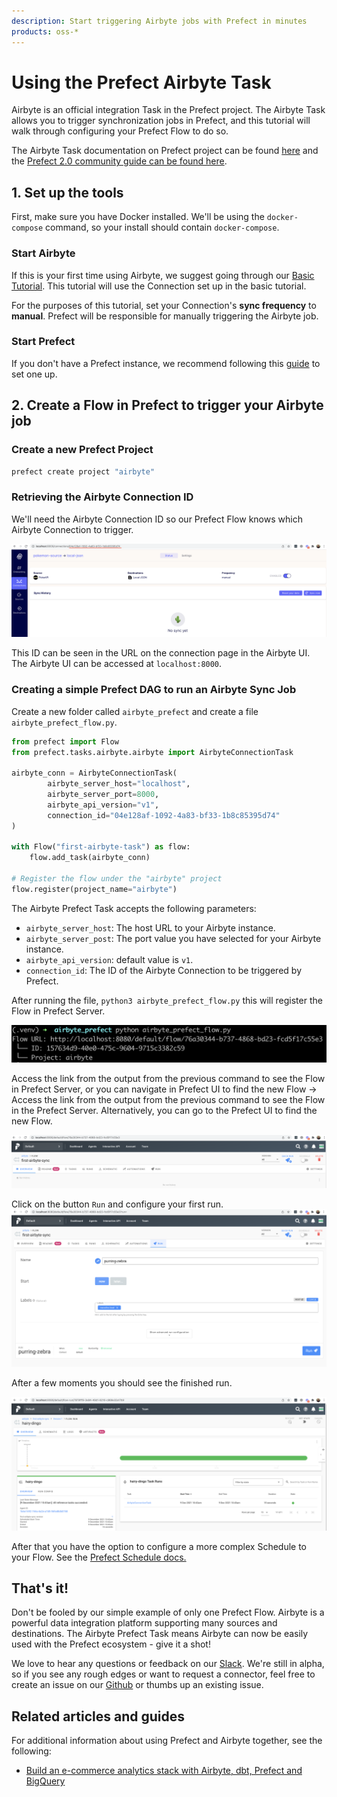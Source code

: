 ```yaml
---
description: Start triggering Airbyte jobs with Prefect in minutes
products: oss-*
---
```


# Using the Prefect Airbyte Task

Airbyte is an official integration Task in the Prefect project. The Airbyte Task allows you to trigger synchronization jobs in Prefect, and this tutorial will walk through configuring your Prefect Flow to do so.

The Airbyte Task documentation on Prefect project can be found [here](https://docs.prefect.io/api/latest/tasks/airbyte.html#airbyteconnectiontask) and the [Prefect 2.0 community guide can be found here](https://www.prefect.io/guide/community-posts/orchestrating-airbyte-with-prefect-2-0/).

## 1. Set up the tools

First, make sure you have Docker installed. We'll be using the `docker-compose` command, so your install should contain `docker-compose`.

### **Start Airbyte**

If this is your first time using Airbyte, we suggest going through our [Basic Tutorial](https://github.com/airbytehq/airbyte/tree/e378d40236b6a34e1c1cb481c8952735ec687d88/docs/quickstart/getting-started.md). This tutorial will use the Connection set up in the basic tutorial.

For the purposes of this tutorial, set your Connection's **sync frequency** to **manual**. Prefect will be responsible for manually triggering the Airbyte job.

### **Start Prefect**

If you don't have a Prefect instance, we recommend following this [guide](https://docs.prefect.io/core/getting_started/install.html) to set one up.

## 2. Create a Flow in Prefect to trigger your Airbyte job

### Create a new Prefect Project

```bash
prefect create project "airbyte"
```

### Retrieving the Airbyte Connection ID

We'll need the Airbyte Connection ID so our Prefect Flow knows which Airbyte Connection to trigger.

![](../.gitbook/assets/airbyte_prefect_connection.png)

This ID can be seen in the URL on the connection page in the Airbyte UI. The Airbyte UI can be accessed at `localhost:8000`.

### Creating a simple Prefect DAG to run an Airbyte Sync Job

Create a new folder called `airbyte_prefect` and create a file `airbyte_prefect_flow.py`.

```python
from prefect import Flow
from prefect.tasks.airbyte.airbyte import AirbyteConnectionTask

airbyte_conn = AirbyteConnectionTask(
        airbyte_server_host="localhost",
        airbyte_server_port=8000,
        airbyte_api_version="v1",
        connection_id="04e128af-1092-4a83-bf33-1b8c85395d74"
)

with Flow("first-airbyte-task") as flow:
    flow.add_task(airbyte_conn) 

# Register the flow under the "airbyte" project
flow.register(project_name="airbyte")
```

The Airbyte Prefect Task accepts the following parameters:

* `airbyte_server_host`: The host URL to your Airbyte instance.
* `airbyte_server_post`: The port value you have selected for your Airbyte instance.
* `airbyte_api_version`: default value is `v1`.
* `connection_id`: The ID of the Airbyte Connection to be triggered by Prefect.

After running the file, `python3 airbyte_prefect_flow.py` this will register the Flow in Prefect Server.

![](../.gitbook/assets/airbyte_prefect_register_flow.png)

Access the link from the output from the previous command to see the Flow in Prefect Server, or you can navigate in Prefect UI to find the new Flow -> Access the link from the output from the previous command to see the Flow in the Prefect Server. Alternatively, you can go to the Prefect UI to find the new Flow.

![](../.gitbook/assets/airbyte_prefect_flow.png)

Click on the button `Run` and configure your first run.
![](../.gitbook/assets/airbyte_prefect_flow_configure_run.png)

After a few moments you should see the finished run.

![](../.gitbook/assets/airbyte_prefect_flow_run.png)

After that you have the option to configure a more complex Schedule to your Flow. See the [Prefect Schedule docs.](https://docs.prefect.io/core/concepts/schedules.html)

## That's it!

Don't be fooled by our simple example of only one Prefect Flow. Airbyte is a powerful data integration platform supporting many sources and destinations. The Airbyte Prefect Task means Airbyte can now be easily used with the Prefect ecosystem - give it a shot!

We love to hear any questions or feedback on our [Slack](https://slack.airbyte.io/). We're still in alpha, so if you see any rough edges or want to request a connector, feel free to create an issue on our [Github](https://github.com/airbytehq/airbyte) or thumbs up an existing issue.

## Related articles and guides
For additional information about using Prefect and Airbyte together, see the following:

- [Build an e-commerce analytics stack with Airbyte, dbt, Prefect and BigQuery](https://github.com/airbytehq/quickstarts/tree/main/airbyte_dbt_prefect_bigquery)
